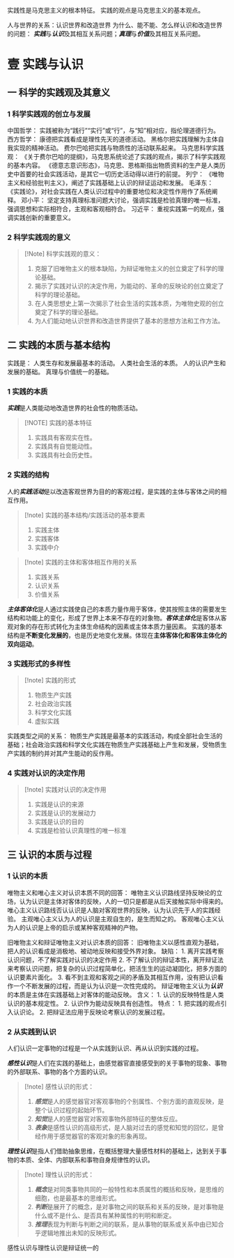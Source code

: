 实践性是马克思主义的根本特征。
实践的观点是马克思主义的基本观点。

人与世界的关系：认识世界和改造世界
为什么、能不能、怎么样认识和改造世界的问题：
	***实践***与***认识***及其相互关系问题；***真理***与***价值***及其相互关系问题。

# 壹 实践与认识

## 一 科学的实践观及其意义

### 1 科学实践观的创立与发展

中国哲学：
	实践被称为“践行”“实行”或“行”，与“知”相对应，指伦理道德行为。
西方哲学：
	康德把实践看成是理性先天的道德活动。
	黑格尔把实践理解为主体自我实现的精神活动。
	费尔巴哈把实践与物质性的活动联系起来。
马克思科学实践观：
	《关于费尔巴哈的提纲》，马克思系统论述了实践的观点，揭示了科学实践观的基本内容。
	《德意志意识形态》，马克思、恩格斯指出物质资料的生产是人类历史中首要的社会实践活动，是其它一切历史活动得以进行的前提。
列宁：
	《唯物主义和经验批判主义》，阐述了实践基础上认识的辩证运动和发展。
毛泽东：
	《实践论》，对社会实践在人类认识过程中的重要地位和决定性作用作了系统阐释。
邓小平：
	坚定支持真理标准问题大讨论，强调实践是检验真理的唯一标准，强调思想和实际相符合，主观和客观相符合。
习近平：
	重视实践第一的观点，强调实践创新的重要意义。

### 2 科学实践观的意义

> [!Note] 科学实践观的意义：
>1. 克服了旧唯物主义的根本缺陷，为辩证唯物主义的创立奠定了科学的理论基础。
>2. 揭示了实践对认识的决定作用，为能动的、革命的反映论的创立奠定了科学的理论基础。
>3. 在人类思想史上第一次揭示了社会生活的实践本质，为唯物史观的创立奠定了科学的理论基础。
>4. 为人们能动地认识世界和改造世界提供了基本的思想方法和工作方法。

## 二 实践的本质与基本结构

实践是：
	人类生存和发展最基本的活动。
	人类社会生活的本质。
	人的认识产生和发展的基础。
	真理与价值统一的基础。

### 1 实践的本质

***实践***是人类能动地改造世界的社会性的物质活动。

 > [!NOTE] 实践的基本特征
 > 1. 实践具有客观实在性。
 > 2. 实践具有自觉能动性。
 > 3. 实践具有社会历史性。

### 2 实践的结构

人的***实践活动***是以改造客观世界为目的的客观过程，是实践的主体与客体之间的相互作用。

>[!note] 实践的基本结构/实践活动的基本要素
>1. 实践主体
>2. 实践客体
>3. 实践中介

>[!note]  实践的主体和客体相互作用的关系
>1. 实践关系
>2. 认识关系
>3. 价值关系

***主体客体化***是人通过实践使自己的本质力量作用于客体，使其按照主体的需要发生结构和功能上的变化，形成了世界上本来不存在的对象物。***客体主体化***是客体从客观对象的存在形式转化为主体生命结构的因素或主体本质力量因素。
实践的基本结构是**不断变化发展的**，也是历史地变化发展。体现在**主体客体化和客体主体化的双向运动**。

### 3 实践形式的多样性

>[!note] 实践的形式
>1. 物质生产实践
>2. 社会政治实践
>3. 科学文化实践
>4. 虚拟实践

实践类型之间的关系：
	物质生产实践是最基本的实践活动，构成全部社会生活的基础；社会政治实践和科学文化实践在物质生产实践基础上产生和发展，受物质生产实践的制约并对其产生能动的反作用。

### 4 实践对认识的决定作用

>[!note] 实践对认识的决定作用
>1. 实践是认识的来源
>2. 实践是认识的发展动力
>3. 实践是认识的目的
>4. 实践是检验认识真理性的唯一标准

## 三 认识的本质与过程



### 1 认识的本质

唯物主义和唯心主义对认识本质不同的回答：
	唯物主义认识路线坚持反映论的立场，认为认识是主体对客体的反映，人的一切只是都是从后天接触实际中得来的。
	唯心主义认识路线否认认识是人脑对客观世界的反映，认为认识先于人的实践经验。
		主观唯心主义认为人的认识是主观自生的，是生而知之的。
		客观唯心主义认为人的认识是上帝的启示或某种客观精神的产物。

旧唯物主义和辩证唯物主义对认识本质的回答：
	旧唯物主义以感性直观为基础，把人的认识看成是消极地、被动地反映和接受外界对象。
		缺陷：
			1. 离开实践考察认识问题，不了解实践对认识的决定作用
			2. 不了解认识的辩证本性，离开辩证法来考察认识问题，把复杂的认识过程简单化，把活生生的运动凝固化，把多方面的认识要素片面化。
			3. 看不到主观和客观之间的矛盾及其相互作用，没有把认识看作一个不断发展的过程，而是认为认识是一次性完成的。
	辩证唯物主义认为***认识***的本质是主体在实践基础上对客体的能动反映。
		含义：
			1. 认识的反映特性是人类认识的基本规定性。
			2. 认识作为能动反映具有创造性。
		特点：
			1. 把实践的观点引入认识论。
			2. 把辩证法应用于反映论考察认识的发展过程。

### 2 从实践到认识

人们认识一定事物的过程是一个从实践到认识、再从认识到实践的过程。

***感性认识***是人们在实践的基础上，由感觉器官直接感受到的关于事物的现象、事物的外部联系、事物的各个方面的认识。

>[!note] 感性认识的形式：
>1. ***感觉***是人的感觉器官对客观事物的个别属性、个别方面的直观反映，是整个认识过程的起始环节。
>2. ***知觉***是人的感觉器官对客观事物外部特征的整体反应。
>3. ***表象***是感性认识的高级形式，是人脑对过去的感觉和知觉的回忆，是曾经作用于感觉器官的客观对象的形象再现。

***理性认识***是指人们借助抽象思维，在概括整理大量感性材料的基础上，达到关于事物的本质、全体、内部联系和事物自身规律性的认识。

>[!note] 理性认识的形式：
>1. ***概念***是对同类事物共同的一般特性和本质属性的概括和反映，是思维的细胞，也是最基本的思维形式。
>2. ***判断***是展开了的概念，是对事物之间的联系和关系的反映，是对事物是什么或不是什么、是否具有某种属性的判明和断定。
>3. ***推理***表现为判断与判断之间的联系，是从事物的联系或关系中由已知合乎逻辑地推出未知的反映形式。

感性认识与理性认识是辩证统一的